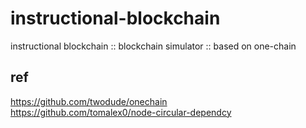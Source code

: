 # instructional-blockchain
instructional blockchain :: blockchain simulator :: based on one-chain

## ref
https://github.com/twodude/onechain   
https://github.com/tomalex0/node-circular-dependcy   
